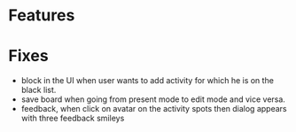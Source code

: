 # Features

# Fixes
- block in the UI when user wants to add activity for which he is on the black list.
- save board when going from present mode to edit mode and vice versa.
- feedback, when click on avatar on the activity spots then dialog appears with three feedback smileys

